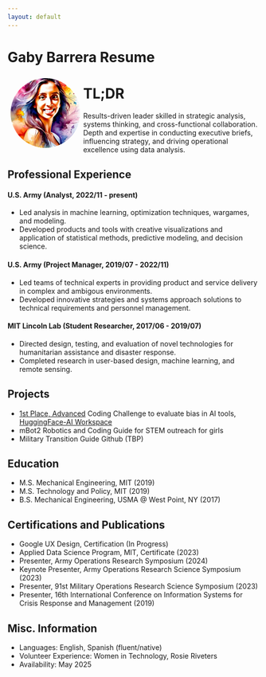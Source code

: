 ```yaml
---
layout: default
---
```


#  Gaby Barrera Resume

<img style="float:left;border-radius:50%;width:140px;padding:6px" src="avatar_result1.png" />

# TL;DR

Results-driven leader skilled in strategic analysis, systems thinking, and cross-functional collaboration. Depth and expertise in conducting executive briefs, influencing strategy, and driving operational excellence using data analysis.

## Professional Experience

#### U.S. Army (Analyst, 2022/11 - present) 

* Led analysis in machine learning, optimization techniques, wargames, and modeling.
* Developed products and tools with creative visualizations and application of statistical methods, predictive modeling, and decision science.

#### U.S. Army (Project Manager, 2019/07 - 2022/11) 

* Led teams of technical experts in providing product and service delivery in complex and ambigous environments.
* Developed innovative strategies and systems approach solutions to technical requirements and personnel management.

#### MIT Lincoln Lab (Student Researcher, 2017/06 - 2019/07) 

* Directed design, testing, and evaluation of novel technologies for humanitarian assistance and disaster response.
* Completed research in user-based design, machine learning, and remote sensing. 

## Projects 

* [1st Place, Advanced](https://www.humane-intelligence.org/bias-bounty) Coding Challenge to evaluate bias in AI tools, [HuggingFace-AI Workspace](https://huggingface.co/gcbar/humane_ai/tree/main)
* mBot2 Robotics and Coding Guide for STEM outreach for girls
* Military Transition Guide Github (TBP)

## Education
* M.S. Mechanical Engineering, MIT (2019)
* M.S. Technology and Policy, MIT (2019)
* B.S. Mechanical Engineering, USMA @ West Point, NY (2017)

## Certifications and Publications
* Google UX Design, Certification (In Progress)
* Applied Data Science Program, MIT, Certificate (2023)
* Presenter, Army Operations Research Symposium (2024)
* Keynote Presenter, Army Operations Research Science Symposium (2023)
* Presenter, 91st Military Operations Research Science Symposium (2023)
* Presenter, 16th International Conference on Information Systems for Crisis Response and Management (2019)

## Misc. Information

* Languages: English, Spanish (fluent/native)
* Volunteer Experience: Women in Technology, Rosie Riveters
* Availability: May 2025

